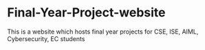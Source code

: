 # Final-Year-Project-website
This is a website which hosts final year projects for CSE, ISE, AIML, Cybersecurity, EC students
